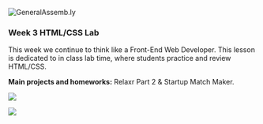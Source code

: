 ![GeneralAssemb.ly](https://github.com/generalassembly/ga-ruby-on-rails-for-devs/raw/master/images/ga.png "GeneralAssemb.ly")

### Week 3 HTML/CSS Lab

This week we continue to think like a Front-End Web Developer. This lesson is dedicated to in class lab time, where students practice and review HTML/CSS.


__Main projects and homeworks:__ Relaxr Part 2 & Startup Match Maker.

![](Assignment/solution_code/images/relaxr_blog.jpg)


![](06_HTML_CSS_Lab/starter_code/startup_matchmaker/StartupMatchmaker.png)
